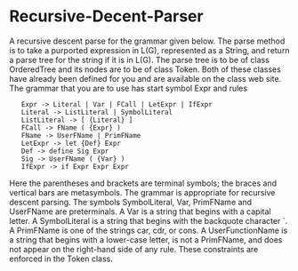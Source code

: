Recursive-Decent-Parser
=======================

A recursive descent parse for the grammar given below. The parse method is to take a purported expression in L(G), represented as a String, and return a parse tree for the string if it is in L(G). The parse tree is to be of class OrderedTree and its nodes are to be of class Token. Both of these classes have already been defined for you and are available on the class web site.
The grammar that you are to use has start symbol Expr and rules

       Expr -> Literal | Var | FCall | LetExpr | IfExpr
       Literal -> ListLiteral | SymbolLiteral
       ListLiteral -> [ {Literal} ]
       FCall -> FName ( {Expr} )
       FName -> UserFName | PrimFName
       LetExpr -> let {Def} Expr
       Def -> define Sig Expr
       Sig -> UserFName ( {Var} )
       IfExpr -> if Expr Expr Expr
       
Here the parentheses and brackets are terminal symbols; the braces and vertical bars are metasymbols. The grammar is appropriate for recursive descent parsing.
The symbols SymbolLiteral, Var, PrimFName and UserFName are preterminals. A Var is a string that begins with a capital letter. A SymbolLiteral is a string that begins with the backquote character `. A PrimFName is one of the strings car, cdr, or cons. A UserFunctionName is a string that begins with a lower-case letter, is not a PrimFName, and does not appear on the right-hand side of any rule. These constraints are enforced in the Token class.
